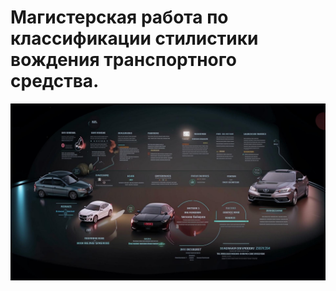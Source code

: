 # Магистерская работа по классификации стилистики вождения транспортного средства.
![Классификации стилистики вождения транспортного средства.](https://github.com/TVsevolodA/classification-of-driving-style/blob/main/cover.jpg)
